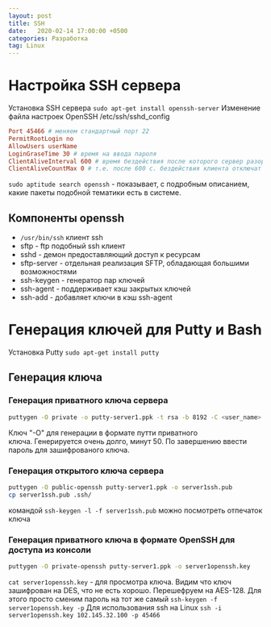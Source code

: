 ```yaml
---
layout: post
title: SSH
date:   2020-02-14 17:00:00 +0500
categories: Разработка
tag: Linux
---
```

# Настройка SSH сервера

Установка SSH сервера `sudo apt-get install openssh-server`
Изменение файла настроек OpenSSH /etc/ssh/sshd_config

```conf
Port 45466 # меняем стандартный порт 22
PermitRootLogin no
AllowUsers userName
LoginGraseTime 30 # время на ввода пароля
ClientAliveInterval 600 # время бездействия после которого сервер разорвет соединение
ClientAliveCountMax 0 # т.е. после 600 с. бездействия клиента отключат без уведомления
```

`sudo aptitude search openssh` - показывает, с подробным описанием, какие пакеты подобной тематики есть в системе.

## Компоненты openssh

- `/usr/bin/ssh` клиент ssh
- sftp - ftp подобный ssh клиент
- sshd - демон предоставляющий доступ к ресурсам
- sftp-server - отдельная реализация SFTP, обладающая большими возможностями
- ssh-keygen - генератор пар ключей
- ssh-agent - поддерживает кэш закрытых ключей
- ssh-add - добавляет ключи в кэш ssh-agent

# Генерация ключей для Putty и Bash

Установка Putty `sudo apt-get install putty`

## Генерация ключа

### Генерация приватного ключа сервера

```sh
puttygen -O private -o putty-server1.ppk -t rsa -b 8192 -C <user_name> 
```

Ключ "-О" для генерации в формате путти приватного ключа. Генерируется очень долго, минут 50. По завершению ввести пароль для зашифрованого ключа.

### Генерация открытого ключа сервера

```sh
puttygen -O public-openssh putty-server1.ppk -o server1ssh.pub
cp server1ssh.pub .ssh/
```

командой `ssh-keygen -l -f server1ssh.pub` можно посмотреть отпечаток ключа

### Генерация приватного ключа в формате OpenSSH для доступа из консоли

```sh
puttygen -O private-openssh putty-server1.ppk -o server1openssh.key
```

`cat server1openssh.key` - для просмотра ключа. Видим что ключ зашифрован на DES, что не есть хорошо. Перешефруем на AES-128. Для этого просто сменим пароль на тот же самый `ssh-keygen -f server1openssh.key -p`
Для использования ssh на Linux `ssh -i server1openssh.key 102.145.32.100 -p 45466`